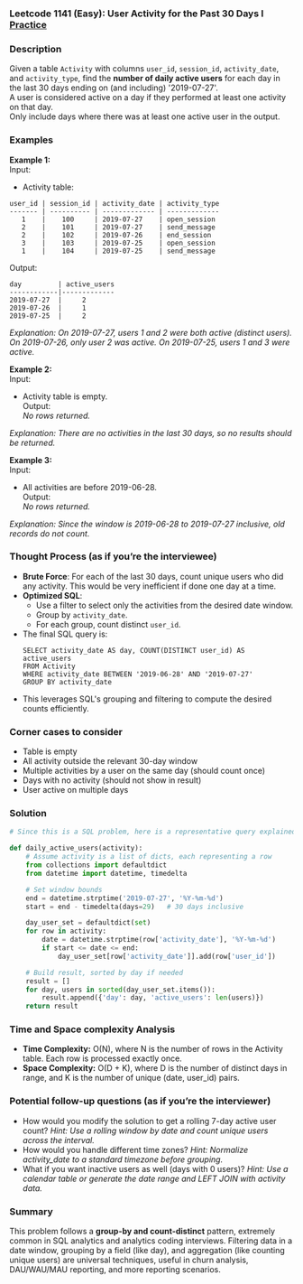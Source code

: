 ### Leetcode 1141 (Easy): User Activity for the Past 30 Days I [Practice](https://leetcode.com/problems/user-activity-for-the-past-30-days-i)

### Description  
Given a table `Activity` with columns `user_id`, `session_id`, `activity_date`, and `activity_type`, find the **number of daily active users** for each day in the last 30 days ending on (and including) '2019-07-27'.  
A user is considered active on a day if they performed at least one activity on that day.  
Only include days where there was at least one active user in the output.

### Examples  

**Example 1:**  
Input:  
- Activity table:  
```
user_id | session_id | activity_date | activity_type
------- | ---------- | ------------- | -------------
   1    |    100     | 2019-07-27    | open_session
   2    |    101     | 2019-07-27    | send_message
   2    |    102     | 2019-07-26    | end_session
   3    |    103     | 2019-07-25    | open_session
   1    |    104     | 2019-07-25    | send_message
```
Output:  
```
day         | active_users
------------|-------------
2019-07-27  |     2
2019-07-26  |     1
2019-07-25  |     2
```
*Explanation: On 2019-07-27, users 1 and 2 were both active (distinct users). On 2019-07-26, only user 2 was active. On 2019-07-25, users 1 and 3 were active.*

**Example 2:**  
Input:  
- Activity table is empty.  
Output:  
*No rows returned.*

*Explanation: There are no activities in the last 30 days, so no results should be returned.*

**Example 3:**  
Input:  
- All activities are before 2019-06-28.  
Output:  
*No rows returned.*

*Explanation: Since the window is 2019-06-28 to 2019-07-27 inclusive, old records do not count.*

### Thought Process (as if you’re the interviewee)  
- **Brute Force**: For each of the last 30 days, count unique users who did any activity. This would be very inefficient if done one day at a time.
- **Optimized SQL**: 
  - Use a filter to select only the activities from the desired date window.
  - Group by `activity_date`.
  - For each group, count distinct `user_id`.
- The final SQL query is:
  ```
  SELECT activity_date AS day, COUNT(DISTINCT user_id) AS active_users
  FROM Activity
  WHERE activity_date BETWEEN '2019-06-28' AND '2019-07-27'
  GROUP BY activity_date
  ```
- This leverages SQL's grouping and filtering to compute the desired counts efficiently.

### Corner cases to consider  
- Table is empty
- All activity outside the relevant 30-day window
- Multiple activities by a user on the same day (should count once)
- Days with no activity (should not show in result)
- User active on multiple days

### Solution

```python
# Since this is a SQL problem, here is a representative query explained with Python pseudo-SQL logic for clarity:

def daily_active_users(activity):
    # Assume activity is a list of dicts, each representing a row
    from collections import defaultdict
    from datetime import datetime, timedelta

    # Set window bounds
    end = datetime.strptime('2019-07-27', '%Y-%m-%d')
    start = end - timedelta(days=29)   # 30 days inclusive

    day_user_set = defaultdict(set)
    for row in activity:
        date = datetime.strptime(row['activity_date'], '%Y-%m-%d')
        if start <= date <= end:
            day_user_set[row['activity_date']].add(row['user_id'])

    # Build result, sorted by day if needed
    result = []
    for day, users in sorted(day_user_set.items()):
        result.append({'day': day, 'active_users': len(users)})
    return result
```

### Time and Space complexity Analysis  

- **Time Complexity:** O(N), where N is the number of rows in the Activity table. Each row is processed exactly once.
- **Space Complexity:** O(D + K), where D is the number of distinct days in range, and K is the number of unique (date, user_id) pairs.

### Potential follow-up questions (as if you’re the interviewer)  

- How would you modify the solution to get a rolling 7-day active user count?
  *Hint: Use a rolling window by date and count unique users across the interval.*
- How would you handle different time zones?
  *Hint: Normalize activity_date to a standard timezone before grouping.*
- What if you want inactive users as well (days with 0 users)?
  *Hint: Use a calendar table or generate the date range and LEFT JOIN with activity data.*

### Summary
This problem follows a **group-by and count-distinct** pattern, extremely common in SQL analytics and analytics coding interviews. Filtering data in a date window, grouping by a field (like day), and aggregation (like counting unique users) are universal techniques, useful in churn analysis, DAU/WAU/MAU reporting, and more reporting scenarios.
